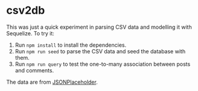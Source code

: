 # csv2db

This was just a quick experiment in parsing CSV data and modelling it with Sequelize. To try it:

1. Run `npm install` to install the dependencies.
2. Run `npm run seed` to parse the CSV data and seed the database with them.
3. Run `npm run query` to test the one-to-many association between posts and comments.

The data are from [JSONPlaceholder](https://jsonplaceholder.typicode.com/).
